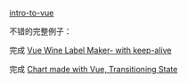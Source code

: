 [intro-to-vue](https://css-tricks.com/intro-to-vue-1-rendering-directives-events/)

不错的完整例子：

完成
[Vue Wine Label Maker- with keep-alive](http://codepen.io/sdras/pen/db71c231f760ee3a53e9d4e65f8745b8)

完成
[Chart made with Vue, Transitioning State](http://codepen.io/sdras/pen/OWZRZL)

